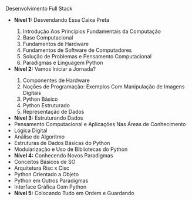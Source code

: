 Desenvolvimento Full Stack
<ul>
    <li><b>Nível 1:</b> Desvendando Essa Caixa Preta</li>
        <ol>
            <li>Introdução Aos Princípios Fundamentais da Computação</li>
            <li>Base Computacional</li>
            <li>Fundamentos de Hardware</li>
            <li>Fundamentos de Software de Computadores</li>
            <li>Solução de Problemas e Pensamento Computacional</li>
            <li>Paradigmas e Linguagem Python</li>
        </ol>
    <li><b>Nível 2:</b> Vamos Iniciar a Jornada?</li>
        <ol>
            <li>Componentes de Hardware</li>
            <li>Noções de Programação: Exemplos Com Manipulação de Imagens Digitais</li>
            <li>Python Básico</li>
            <li>Python Estruturado</li>
            <li>Representação de Dados</li>
        </ol>
    <li><b>Nível 3:</b> Estruturando Dados</li>
            <li>Pensamento Computacional e Aplicações Nas Áreas de Conhecimento</li>
            <li>Lógica Digital</li>
            <li>Análise de Algoritmo</li>
            <li>Estruturas de Dados Básicas do Python</li>
            <li>Modularização e Uso de Bibliotecas do Python</li>
    <li><b>Nível 4:</b> Conhecendo Novos Paradigmas</li>
            <li>Conceitos Básicos de SO</li>
            <li>Arquitetura Risc x Cisc</li>
            <li>Python Orientado a Objeto</li>
            <li>Python em Outros Paradigmas</li>
            <li>Interface Gráfica Com Python</li>
    <li><b>Nível 5:</b> Colocando Tudo em Ordem e Guardando</li>
</ul>
